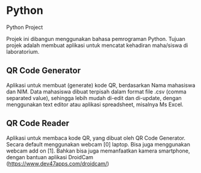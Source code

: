 # Python
Python Project

Projek ini dibangun menggunakan bahasa pemrograman Python. Tujuan projek adalah membuat aplikasi untuk mencatat kehadiran maha/siswa di laboratorium. 

## QR Code Generator

Aplikasi untuk membuat (generate) kode QR, berdasarkan Nama mahasiswa dan NIM. Data mahasiswa dibuat terpisah dalam format file .csv (comma separated value), sehingga lebih mudah di-edit dan di-update, dengan menggunakan text editor atau aplikasi spreadsheet, misalnya Ms Excel.

## QR Code Reader

Aplikasi untuk membaca kode QR, yang dibuat oleh QR Code Generator. Secara default menggunakan webcam [0] laptop. Bisa juga menggunakan webcam add on [1]. Bahkan bisa juga memanfaatkan kamera smartphone, dengan bantuan aplikasi DroidCam (https://www.dev47apps.com/droidcam/) 
